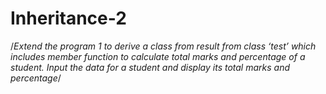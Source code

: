 # Inheritance-2

/*Extend the program 1 to derive a class from result from class ‘test’ which includes member 
function to calculate total marks and percentage of a student. 
Input the data for a student and display its total marks and percentage*/

